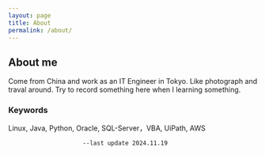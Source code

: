 ```yaml
---
layout: page
title: About
permalink: /about/
---
```




## About me

Come from China and work as an IT Engineer in Tokyo.
Like photograph and traval around.
Try to record something here when I learning something.


### Keywords

Linux, Java, Python, Oracle, SQL-Server，VBA, UiPath, AWS

                         --last update 2024.11.19

